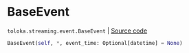 # BaseEvent
`toloka.streaming.event.BaseEvent` | [Source code](https://github.com/Toloka/toloka-kit/blob/v1.0.1/src/streaming/event.py#L23)

```python
BaseEvent(self, *, event_time: Optional[datetime] = None)
```

